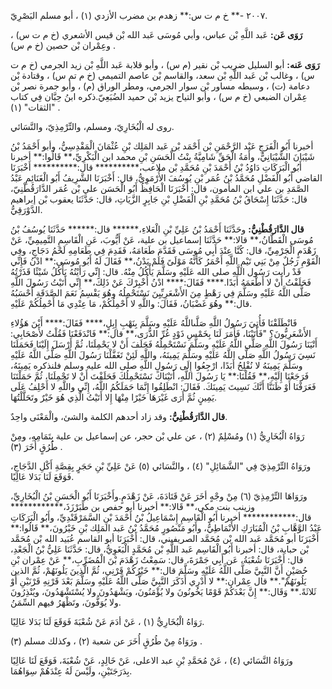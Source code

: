 ٢٠٠٧ -** خ م ت س:** زهدم بن مضرب الأزدي (١) ، أبو مسلم البَصْرِيّ.

**رَوَى عَن:** عَبد اللَّهِ بْن عباس، وأبي مُوسَى عَبد الله بْن قيس الأشعري (خ م ت س) ، وعِمْران بْن حصين (خ م س) .

**رَوَى عَنه:** أبو السليل ضريب بْن نقير (م س) ، وأبو قلابة عَبد اللَّهِ بْن زيد الجرمي (خ م ت س) ، وغالب بْن عَبد اللَّهِ بْن سعد، والقاسم بْن عاصم التميمي (خ م تم س) ، وقتادة بْن دعامة (ت) ، وسبطه مساور بْن سوار الجرمي، ومطر الوراق (م) ، وأبو جمرة نصر بْن عِمْران الضبعي (خ م س) ، وأبو التياح يزيد بْن حميد الضُبَعِيّ.ذكره ابنُ حِبَّان فِي كتاب "الثقات" (١) .

روى له الْبُخَارِيّ، ومسلم، والتِّرْمِذِيّ، والنَّسَائي.

أخبرنا أَبُو الْفَرَجِ عَبْد الرَّحْمَنِ بْن أَحْمَد بْن عَبد المَلِك بْنِ عُثْمَانَ الْمَقْدِسِيُّ، وأبو أَحْمَدُ بْنُ شَيْبَانَ الشَّيْبَانِيُّ، وأَمَةُ الْحَقِّ شَامِيَّةُ بِنْتُ الْحَسَنِ بْنِ محمد ابن الْبَكْرِيِّ،** قَالُوا:** أخبرنا أَبُو الْبَرَكَاتِ دَاوُدُ بْنُ أَحْمَدَ بْنِ مُحَمَّدِ بْن ملاعب،********** قال:********** أَخْبَرَنَا القاضي أَبُو الْفَضْلِ مُحَمَّدُ بْنُ عُمَر بْنِ يُوسُفَ الأُرْمَوِيُّ، قال: أَخْبَرَنَا الشَّرِيفُ أَبُو الْغَنَائِمِ عَبْدُ الصَّمَدِ بن علي ابن المأمون، قال: أَخْبَرَنَا الْحَافِظُ أَبُو الْحَسَن علي بْن عُمَر الدَّارَقُطْنِيّ، قال: حَدَّثَنَا إِسْحَاقُ بْنُ مُحَمَّدِ بْنِ الْفَضْلِ بْنِ جَابِرٍ الزَّيَاتِ، قال: حَدَّثَنَا يعقوب بْن إبراهيم الدَّوْرَقِيُّ.

**قال الدَّارَقُطْنِيُّ:** وحَدَّثَنَا أَحْمَدُ بْنُ عَلِيِّ بْنِ الْعَلاءِ،****** قال:****** حَدَّثَنَا يُوسُفُ بْنُ مُوسَى الْقَطَّانُ،** قالا:** حَدَّثَنَا إسماعيل بن علية، عَنْ أَيُّوبَ، عَنِ الْقَاسِمِ التَّمِيمِيِّ، عَنْ زَهْدَمٍ الْجَرْمِيِّ، قال: كُنَّا عِنْدَ أَبِي مُوسَى فَقَدَّمَ طَعَامَهُ، فَقَدِمَ فِي طَعَامِهِ لَحْمُ دَجَاجٍ، وفِي الْقَوْمِ رَجُلٌ مِنْ بَنِي تَيْمِ اللَّهِ أَحْمَرُ كَأَنَّهُ مَوْلَىً فَلَمْ يَدْنُ،** فَقَالَ لَهُ أَبُو مُوسَى:** ادْنُ فَإِنِّي قَدْ رأيت رَسُول اللَّهِ صلى الله عَلَيْهِ وسَلَّمَ يَأْكُلُ مِنْهُ. قال: إِنِّي رَأَيْتُهُ يَأْكُلُ شَيْئًا قَذَرْتُهُ فَحَلَفْتُ أَنْ لا أَطْعَمَهُ أَبَدًا.**** فَقَالَ:**** ادْنُ أُخْبِرْكَ عَنْ ذَلِكَ،** إِنِّي أَتَيْتُ رَسُولَ اللَّهِ صَلَّى اللَّهُ عَلَيْهِ وسَلَّمَ فِي رَهْطٍ مِنَ الأَشْعَرِيِّيِنَ نَسْتَحْمِلُهُ وهُوَ يَقْسِمُ نَعَمَ الصَّدَقَةِ أَحْسَبُهُ قال:** وهُوَ غَضْبَانُ، فَقَالَ: واللَّهِ لا أَحْمِلُكُمْ، مَا عِنْدِي مَا أَحْمِلُكُمْ عَلَيْهِ.

فَانْطَلَقْنَا فَأُتِيَ رَسُولُ اللَّهِ صَلَّىاللَّهُ عَلَيْهِ وسَلَّمَ بِنَهْبِ إِبِلٍ،**** فَقَالَ:**** أَيْنَ هَؤُلاءِ الأَشْعَرِيُّونَ؟ "فَأَتَيْنَا، فَأَمَرَ لَنَا بِخَمْسِ ذَوْدٍ غُرِّ الذُّرَى،** قال:** فَانْدَفَعْنَا فَقُلْتُ لأَصْحَابِي: أَتْيَنَا رَسُولَ اللَّهِ صَلَّى اللَّهُ عَلَيْهِ وسَلَّمَ نَسْتَحْمِلُهُ فَحَلَفَ أَنْ لا يَحْمِلَنَا، ثُمَّ أَرْسَلَ إِلَيْنَا فَحَمَلَنَا نَسِيَ رَسُولُ اللَّهِ صَلَّى اللَّهُ عَلَيْهِ وسَلَّمَ يَمِينَهُ، واللَّهِ لَئِنْ تَغَفَّلْنَا رَسُولَ اللَّهِ صَلَّى اللَّهُ عَلَيْهِ وسَلَّمَ يَمِينَهُ لا نُفْلِحُ أَبَدًا، ارْجِعُوا إِلَى رَسُولِ اللَّهِ صلى الله عليه وسلم فلنذكره يَمِينَهُ، فَرَجَعْنَا إِلَيْهِ،** فَقُلْنَا:** يَا رَسُولَ اللَّهِ، أَتَيْنَاكَ نَسْتَحْمِلُكَ فَحَلَفْتَ أَنْ لا تَحْمِلَنَا، ثُمَّ حَمَلْتَنَا فَعَرَفْنَا أَوْ ظَنَنَّا أَنَّكَ نَسِيتَ يَمِينَكَ. فَقَالَ: انْطَلِقُوا إِنَّمَا حَمَلَكُمُ اللَّهُ، إِنِّي واللَّهِ لا أَحْلِفُ عَلَى يَمِينٍ ثُمَّ أَرَى غَيْرَهَا خَيْرًا مِنْهَا إِلا أَتَيْتُ الَّذِي هُوَ خَيْرٌ وتَحَلَّلْتُهَا.

**قال الدَّارَقُطْنِيُّ:** وقد زاد أحدهم الكلمة والشئ، والْمَعْنَى واحِدٌ.

رَوَاهُ الْبُخَارِيُّ (١) ومُسْلِمٌ (٢) ، عن علي بْن حجر، عن إسماعيل بن علية بِتَمَامِهِ، ومِنْ طُرُقٍ أُخَرَ (٣) .

ورَوَاهُ التِّرْمِذِيّ فِي "الشَّمَائِلِ" (٤) ، والنَّسَائي (٥) عَنْ عَلِيِّ بْنِ حَجَرٍ بِقِصَّةِ أَكْلِ الدَّجَاجِ، فَوَقَعَ لَنَا بَدَلا عَالِيًا.

ورَوَاهَا التِّرْمِذِيّ (٦) مِنْ وجْهٍ أخَرَ عَنْ قَتَادَةَ، عَنْ زَهْدَمٍ.وأَخْبَرَنَا أَبُو الْحَسَنِ بْنُ الْبُخَارِيِّ، وزينب بنت مكي،** قَالا:** أخبرنا أبو حفص بن طَبَرْزَذَ،************ قال:************ أخبرنا أَبُو الْقَاسِمِ إِسْمَاعِيلُ بْنُ أَحْمَدَ بْنِ السَّمَرْقَنْدِيِّ، وأَبُو الْبَرَكَاتِ عَبْدُ الوَّهَّابِ بْنُ الْمُبَارَكِ الأَنْمَاطِيُّ، وأَبُو مَنْصُورٍ مُحَمَّدُ بْنُ عَبد المَلِك بْنِ خَيْرُونَ،** قَالُوا:** أَخْبَرَنَا أبو مُحَمَّد عَبد الله بْن مُحَمَّد الصريفيني، قال: أَخْبَرَنَا أبو القاسم عُبَيد الله بْن مُحَمَّد بْن حبابة، قال: أخبرنا أَبُو الْقَاسِم عَبد اللَّهِ بْن مُحَمَّدٍ الْبَغَوِيُّ، قال: حَدَّثَنَا عَلِيُّ بْنُ الْجَعْدِ، قال: أَخْبَرَنَا شُعْبَةُ، عَن أَبِي جَمْرَةَ، قال: سَمِعْتُ زَهْدَمَ بْنَ الْمُضَرِّبِ،** عَنْ عِمْران بْنِ حُصَيْنٍ أَنَّ النَّبِيَّ صَلَّى اللَّهُ عَلَيْهِ وسَلَّمَ قال:** خَيْرُكُمْ قَرْنِي، ثُمَّ الَّذِينَ يَلُونَهُمْ، ثُمَّ الذين يَلُونَهُمْ".** قال عِمْران:** لا أَدْرِي أَذَكَرَ النَّبِيَّ صَلَّى اللَّهُ عَلَيْهِ وسَلَّمَ بَعْدَ قَرْنِهِ قَرْنَيْنِ أَوْ ثَلاثَةً.** وَقَال:** إِنَّ بَعْدَكُمْ قَوْمًا يَخُونُونَ ولا يُؤْمَنُونَ، ويَشْهَدُونَ ولا يُسْتَشْهَدُونَ، ويُنْذِرُونَ ولا يُوَفُّونَ، وتَظْهَرُ فيهم السِّمَنُ.

رَوَاهُ الْبُخَارِيُّ (١) ، عَنْ أدَمَ عَنْ شُعْبَةَ فَوَقَعَ لَنَا بَدَلا عَالِيًا.

ورَوَاهُ مِنْ طُرُقٍ أُخَرَ عن شعبة (٢) ، وكذلك مسلم (٣) .

ورَوَاهُ النَّسَائي (٤) ، عَنْ مُحَمَّدِ بْنِ عبد الاعلى، عَنْ خَالِدٍ، عَنْ شُعْبَةَ، فَوَقَعَ لَنَا عَالِيًا بِدَرَجَتَيْنِ، ولَيْسَ لَهُ عِنْدَهُمْ سِوَاهُمَا.
